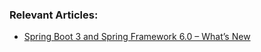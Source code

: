 
### Relevant Articles:

- [Spring Boot 3 and Spring Framework 6.0 – What’s New](https://www.baeldung.com/spring-boot-3-spring-6-new)
